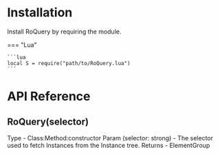 # Installation

Install RoQuery by requiring the module.

=== "Lua"

    ```lua
    local S = require("path/to/RoQuery.lua")
    ```

# API Reference

## RoQuery(selector)
Type - Class:Method:constructor
Param (selector: strong) - The selector used to fetch Instances from the Instance tree.
Returns - ElementGroup

